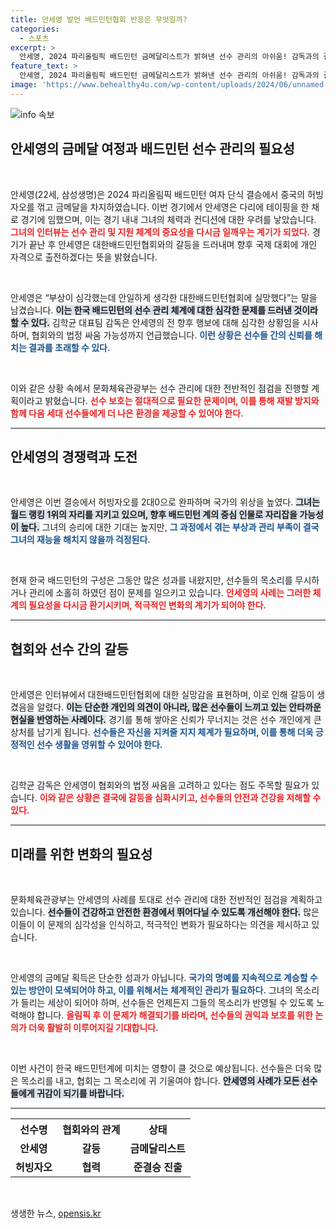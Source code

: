 ```yaml
---
title: 안세영 발언 배드민턴협회 반응은 무엇일까?
categories:
  - 스포츠
excerpt: >
  안세영, 2024 파리올림픽 배드민턴 금메달리스트가 밝혀낸 선수 관리의 아쉬움! 감독과의 갈등 속 떠난 대표팀으로의 마지막일까? 부상 심각, 실망스러웠다는 그의 발언이 충격을 안긴다.
feature_text: >
  안세영, 2024 파리올림픽 배드민턴 금메달리스트가 밝혀낸 선수 관리의 아쉬움! 감독과의 갈등 속 떠난 대표팀으로의 마지막일까? 부상 심각, 실망스러웠다는 그의 발언이 충격을 안긴다.
image: 'https://www.behealthy4u.com/wp-content/uploads/2024/06/unnamed-file.png'
---
```


<p><img src="https://www.behealthy4u.com/wp-content/uploads/2024/06/unnamed-file.png" alt="info 속보" /></p>

<h2 data-ke-size="size26">안세영의 금메달 여정과 배드민턴 선수 관리의 필요성</h2>

<p data-ke-size="size16">&nbsp;</p>

<p>안세영(22세, 삼성생명)은 2024 파리올림픽 배드민턴 여자 단식 결승에서 중국의 허빙자오를 꺾고 금메달을 차지하였습니다. 이번 경기에서 안세영은 다리에 테이핑을 한 채로 경기에 임했으며, 이는 경기 내내 그녀의 체력과 컨디션에 대한 우려를 낳았습니다. <b><span style="color: #ee2323;">그녀의 인터뷰는 선수 관리 및 지원 체계의 중요성을 다시금 일깨우는 계기가 되었다.</span></b> 경기가 끝난 후 안세영은 대한배드민턴협회와의 갈등을 드러내며 향후 국제 대회에 개인 자격으로 출전하겠다는 뜻을 밝혔습니다. </p>

<p data-ke-size="size16">&nbsp;</p>

<p>안세영은 “부상이 심각했는데 안일하게 생각한 대한배드민턴협회에 실망했다”는 말을 남겼습니다. <b><span style="background-color: #21538527;">이는 한국 배드민턴의 선수 관리 체계에 대한 심각한 문제를 드러낸 것이라 할 수 있다.</span></b> 김학균 대표팀 감독은 안세영의 전 향후 행보에 대해 심각한 상황임을 시사하며, 협회와의 법정 싸움 가능성까지 언급했습니다. <b><span style="color: #1a5490;">이런 상황은 선수들 간의 신뢰를 해치는 결과를 초래할 수 있다.</span></b></p>

<p data-ke-size="size16">&nbsp;</p>

<p>이와 같은 상황 속에서 문화체육관광부는 선수 관리에 대한 전반적인 점검을 진행할 계획이라고 밝혔습니다. <b><span style="color: #ee2323;">선수 보호는 절대적으로 필요한 문제이며, 이를 통해 재발 방지와 함께 다음 세대 선수들에게 더 나은 환경을 제공할 수 있어야 한다.</span></b></p>

<hr>

<h2 data-ke-size="size26">안세영의 경쟁력과 도전</h2>

<p data-ke-size="size16">&nbsp;</p>

<p>안세영은 이번 결승에서 허빙자오를 2대0으로 완파하며 국가의 위상을 높였다. <b><span style="background-color: #21538527;">그녀는 월드 랭킹 1위의 자리를 지키고 있으며, 향후 배드민턴 계의 중심 인물로 자리잡을 가능성이 높다.</span></b> 그녀의 승리에 대한 기대는 높지만, <b><span style="color: #1a5490;">그 과정에서 겪는 부상과 관리 부족이 결국 그녀의 재능을 해치지 않을까 걱정된다.</span></b></p>

<p data-ke-size="size16">&nbsp;</p>

<p>현재 한국 배드민턴의 구성은 그동안 많은 성과를 내왔지만, 선수들의 목소리를 무시하거나 관리에 소홀히 하였던 점이 문제를 일으키고 있습니다. <b><span style="color: #ee2323;">안세영의 사례는 그러한 체계의 필요성을 다시금 환기시키며, 적극적인 변화의 계기가 되어야 한다.</span></b> </p>

<hr>

<h2 data-ke-size="size26">협회와 선수 간의 갈등</h2>

<p data-ke-size="size16">&nbsp;</p>

<p>안세영은 인터뷰에서 대한배드민턴협회에 대한 실망감을 표현하며, 이로 인해 갈등이 생겼음을 알렸다. <b><span style="background-color: #21538527;">이는 단순한 개인의 의견이 아니라, 많은 선수들이 느끼고 있는 안타까운 현실을 반영하는 사례이다.</span></b> 경기를 통해 쌓아온 신뢰가 무너지는 것은 선수 개인에게 큰 상처를 남기게 됩니다. <b><span style="color: #1a5490;">선수들은 자신을 지켜줄 지지 체계가 필요하며, 이를 통해 더욱 긍정적인 선수 생활을 영위할 수 있어야 한다.</span></b></p>

<p data-ke-size="size16">&nbsp;</p>

<p>김학균 감독은 안세영이 협회와의 법정 싸움을 고려하고 있다는 점도 주목할 필요가 있습니다. <b><span style="color: #ee2323;">이와 같은 상황은 결국에 갈등을 심화시키고, 선수들의 안전과 건강을 저해할 수 있다.</span></b></p>

<hr>

<h2 data-ke-size="size26">미래를 위한 변화의 필요성</h2>

<p data-ke-size="size16">&nbsp;</p>

<p>문화체육관광부는 안세영의 사례를 토대로 선수 관리에 대한 전반적인 점검을 계획하고 있습니다. <b><span style="background-color: #21538527;">선수들이 건강하고 안전한 환경에서 뛰어다닐 수 있도록 개선해야 한다.</span></b> 많은 이들이 이 문제의 심각성을 인식하고, 적극적인 변화가 필요하다는 의견을 제시하고 있습니다.</p>

<p data-ke-size="size16">&nbsp;</p>

<p>안세영의 금메달 획득은 단순한 성과가 아닙니다. <b><span style="color: #1a5490;">국가의 명예를 지속적으로 계승할 수 있는 방안이 모색되어야 하고, 이를 위해서는 체계적인 관리가 필요하다.</span></b> 그녀의 목소리가 들리는 세상이 되어야 하며, 선수들은 언제든지 그들의 목소리가 반영될 수 있도록 노력해야 합니다. <b><span style="color: #ee2323;">올림픽 후 이 문제가 해결되기를 바라며, 선수들의 권익과 보호를 위한 논의가 더욱 활발히 이루어지길 기대합니다.</span></b> </p>

<p data-ke-size="size16">&nbsp;</p> 

<p>이번 사건이 한국 배드민턴계에 미치는 영향이 클 것으로 예상됩니다. 선수들은 더욱 많은 목소리를 내고, 협회는 그 목소리에 귀 기울여야 합니다. <b><span style="background-color: #21538527;">안세영의 사례가 모든 선수들에게 귀감이 되기를 바랍니다.</span></b> </p>

<hr>

<table>
    <tr>
        <th style="text-align: center; height: 18px;"><b>선수명</b></th>
        <th style="text-align: center; height: 18px;"><b>협회와의 관계</b></th>
        <th style="text-align: center; height: 18px;"><b>상태</b></th>
    </tr>
    <tr>
        <td style="text-align: center; height: 17px;"><b>안세영</b></td>
        <td style="text-align: center; height: 17px;"><b>갈등</b></td>
        <td style="text-align: center; height: 17px;"><b>금메달리스트</b></td>
    </tr>
    <tr>
        <td style="text-align: center; height: 17px;"><b>허빙자오</b></td>
        <td style="text-align: center; height: 17px;"><b>협력</b></td>
        <td style="text-align: center; height: 17px;"><b>준결승 진출</b></td>
    </tr>
</table> 

<p data-ke-size="size16">&nbsp;</p>
생생한 뉴스, <a href="https://opensis.kr" rel="dofollow">opensis.kr</a>


